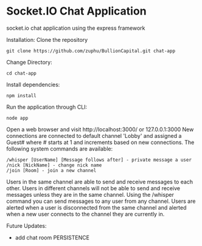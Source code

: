 # Socket.IO Chat Application
socket.io chat application using the express framework

Installation:
Clone the repository
```
git clone https://github.com/zuphu/BullionCapital.git chat-app
```
Change Directory:
```
cd chat-app
```
Install dependencies:
```
npm install
```
Run the application through CLI:
```
node app
```

Open a web browser and visit http://localhost:3000/ or 127.0.0.1:3000
New connections are connected to default channel 'Lobby' and assigned a Guest# where # starts at 1 and increments based on new connections. The following system commands are available:
```
/whisper [UserName] [Message follows after] - private message a user
/nick [NickName] - change nick name
/join [Room] - join a new channel
```

Users in the same channel are able to send and receive messages to each other. Users in different channels will not be able to send and receive messages unless they are in the same channel. Using the /whisper command you can send messages to any user from any channel. Users are alerted when a user is disconnected from the same channel and alerted when a new user connects to the channel they are currently in.

Future Updates:
- add chat room PERSISTENCE
